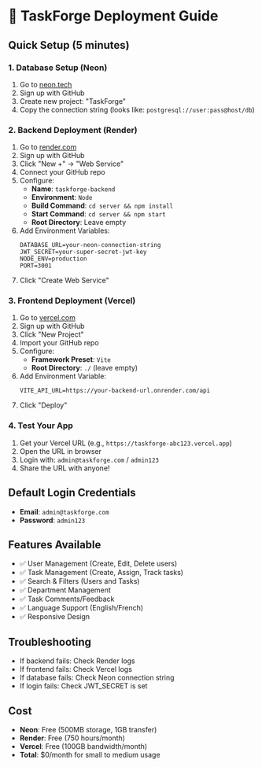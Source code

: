 # 🚀 TaskForge Deployment Guide

## **Quick Setup (5 minutes)**

### **1. Database Setup (Neon)**
1. Go to [neon.tech](https://neon.tech)
2. Sign up with GitHub
3. Create new project: "TaskForge"
4. Copy the connection string (looks like: `postgresql://user:pass@host/db`)

### **2. Backend Deployment (Render)**
1. Go to [render.com](https://render.com)
2. Sign up with GitHub
3. Click "New +" → "Web Service"
4. Connect your GitHub repo
5. Configure:
   - **Name**: `taskforge-backend`
   - **Environment**: `Node`
   - **Build Command**: `cd server && npm install`
   - **Start Command**: `cd server && npm start`
   - **Root Directory**: Leave empty
6. Add Environment Variables:
   ```
   DATABASE_URL=your-neon-connection-string
   JWT_SECRET=your-super-secret-jwt-key
   NODE_ENV=production
   PORT=3001
   ```
7. Click "Create Web Service"

### **3. Frontend Deployment (Vercel)**
1. Go to [vercel.com](https://vercel.com)
2. Sign up with GitHub
3. Click "New Project"
4. Import your GitHub repo
5. Configure:
   - **Framework Preset**: `Vite`
   - **Root Directory**: `./` (leave empty)
6. Add Environment Variable:
   ```
   VITE_API_URL=https://your-backend-url.onrender.com/api
   ```
7. Click "Deploy"

### **4. Test Your App**
1. Get your Vercel URL (e.g., `https://taskforge-abc123.vercel.app`)
2. Open the URL in browser
3. Login with: `admin@taskforge.com` / `admin123`
4. Share the URL with anyone!

## **Default Login Credentials**
- **Email**: `admin@taskforge.com`
- **Password**: `admin123`

## **Features Available**
- ✅ User Management (Create, Edit, Delete users)
- ✅ Task Management (Create, Assign, Track tasks)
- ✅ Search & Filters (Users and Tasks)
- ✅ Department Management
- ✅ Task Comments/Feedback
- ✅ Language Support (English/French)
- ✅ Responsive Design

## **Troubleshooting**
- If backend fails: Check Render logs
- If frontend fails: Check Vercel logs
- If database fails: Check Neon connection string
- If login fails: Check JWT_SECRET is set

## **Cost**
- **Neon**: Free (500MB storage, 1GB transfer)
- **Render**: Free (750 hours/month)
- **Vercel**: Free (100GB bandwidth/month)
- **Total**: $0/month for small to medium usage
